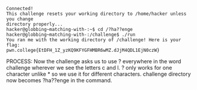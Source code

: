 ```
Connected!
This challenge resets your working directory to /home/hacker unless you change
directory properly...
hacker@globbing~matching-with-:~$ cd /?ha??enge
hacker@globbing~matching-with-:/challenge$ ./run
You ran me with the working directory of /challenge! Here is your flag:
pwn.college{EtDFH_1Z_yzKQ9KFYGFHMBR6wMZ.dJjM4QDL1EjN0czW}
```

PROCESS:
Now the challenge asks us to use ? everywhere in the word challenge wherever we see the letters c and l.
? only works for one character unlike * so we use it for different characters. 
challenge directory now becomes ?ha??enge in the command.
